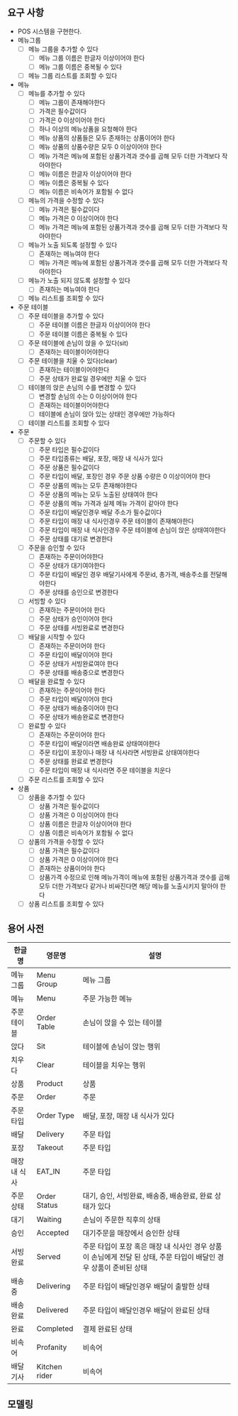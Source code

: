 ## 요구 사항

- POS 시스템을 구현한다.
- 메뉴그룹
    - [ ] 메뉴 그룹을 추가할 수 있다
        - [ ] 메뉴 그룹 이름은 한글자 이상이어야 한다
        - [ ] 메뉴 그룹 이름은 중복될 수 있다
    - [ ] 메뉴 그룹 리스트를 조회할 수 있다

- 메뉴
    - [ ] 메뉴를 추가할 수 있다
        - [ ] 메뉴 그룹이 존재해야한다
        - [ ] 가격은 필수값이다
        - [ ] 가격은 0 이상이어야 한다
        - [ ] 하나 이상의 메뉴상품을 요청해야 한다
        - [ ] 메뉴 상품의 상품들은 모두 존재하는 상품이어야 한다
        - [ ] 메뉴 상품의 상품수량은 모두 0 이상이어야 한다
        - [ ] 메뉴 가격은 메뉴에 포함된 상품가격과 갯수를 곱해 모두 더한 가격보다 작아야한다
        - [ ] 메뉴 이름은 한글자 이상이어야 한다
        - [ ] 메뉴 이름은 중복될 수 있다
        - [ ] 메뉴 이름은 비속어가 포함될 수 없다

    - [ ] 메뉴의 가격을 수정할 수 있다
        - [ ] 메뉴 가격은 필수값이다 
        - [ ] 메뉴 가격은 0 이상이어야 한다
        - [ ] 메뉴 가격은 메뉴에 포함된 상품가격과 갯수를 곱해 모두 더한 가격보다 작아야한다

    - [ ] 메뉴가 노출 되도록 설정할 수 있다
        - [ ] 존재하는 메뉴여야 한다
        - [ ] 메뉴 가격은 메뉴에 포함된 상품가격과 갯수를 곱해 모두 더한 가격보다 작아야한다

    - [ ] 메뉴가 노출 되지 않도록 설정할 수 있다
        - [ ] 존재하는 메뉴여야 한다

    - [ ] 메뉴 리스트를 조회할 수 있다

- 주문 테이블
    - [ ] 주문 테이블을 추가할 수 있다
        - [ ] 주문 테이블 이름은 한글자 이상이어야 한다
        - [ ] 주문 테이블 이름은 중복될 수 있다

    - [ ] 주문 테이블에 손님이 앉을 수 있다(sit)
        - [ ] 존재하는 테이블이어야한다

    - [ ] 주문 테이블을 치울 수 있다(clear)
        - [ ] 존재하는 테이블이어야한다
        - [ ] 주문 상태가 완료일 경우에만 치울 수 있다

    - [ ] 테이블의 앉은 손님의 수를 변경할 수 있다
        - [ ] 변경할 손님의 수는 0 이상이어야 한다
        - [ ] 존재하는 테이블이어야한다
        - [ ] 테이블에 손님이 앉아 있는 상태인 경우에만 가능하다

    - [ ] 테이블 리스트를 조회할 수 있다

- 주문
    - [ ] 주문할 수 있다
        - [ ] 주문 타입은 필수값이다
        - [ ] 주문 타입종류는 배달, 포장, 매장 내 식사가 있다
        - [ ] 주문 상품은 필수값이다
        - [ ] 주문 타입이 배달, 포장인 경우 주문 상품 수량은 0 이상이어야 한다
        - [ ] 주문 상품의 메뉴는 모두 존재해야한다
        - [ ] 주문 상품의 메뉴는 모두 노출된 상태여야 한다
        - [ ] 주문 상품의 메뉴 가격과 실제 메뉴 가격이 같아야 한다
        - [ ] 주문 타입이 배달인경우 배달 주소가 필수값이다
        - [ ] 주문 타입이 매장 내 식사인경우 주문 테이블이 존재해야한다
        - [ ] 주문 타입이 매장 내 식사인경우 주문 테이블에 손님이 앉은 상태여야한다
        - [ ] 주문 상태를 대기로 변경한다
    
    - [ ] 주문을 승인할 수 있다
        - [ ] 존재하는 주문이어야한다
        - [ ] 주문 상태가 대기여야한다
        - [ ] 주문 타입이 배달인 경우 배달기사에게 주문id, 총가격, 배송주소를 전달해야한다
        - [ ] 주문 상태를 승인으로 변경한다
    
    - [ ] 서빙할 수 있다
        - [ ] 존재하는 주문이어야 한다
        - [ ] 주문 상태가 승인이어야 한다
        - [ ] 주문 상태를 서빙완료로 변경한다
    
    - [ ] 배달을 시작할 수 있다
        - [ ] 존재하는 주문이어야 한다
        - [ ] 주문 타입이 배달이어야 한다
        - [ ] 주문 상태가 서빙완료여야 한다
        - [ ] 주문 상태를 배송중으로 변경한다
    
    - [ ] 배달을 완료할 수 있다
        - [ ] 존재하는 주문이어야 한다
        - [ ] 주문 타입이 배달이어야 한다
        - [ ] 주문 상태가 배송중이어야 한다
        - [ ] 주문 상태가 배송완료로 변경한다
    
    - [ ] 완료할 수 있다
        - [ ] 존재하는 주문이어야 한다
        - [ ] 주문 타입이 배달이라면 배송완료 상태여야한다
        - [ ] 주문 타입이 포장이나 매장 내 식사라면 서빙완료 상태여야한다
        - [ ] 주문 상태를 완료로 변경한다
        - [ ] 주문 타입이 매장 내 식사라면 주문 테이블을 치운다
    
    - [ ] 주문 리스트를 조회할 수 있다
    
- 상품
    - [ ] 상품을 추가할 수 있다
        - [ ] 상품 가격은 필수값이다
        - [ ] 상품 가격은 0 이상이어야 한다
        - [ ] 상품 이름은 한글자 이상이어야 한다
        - [ ] 상품 이름은 비속어가 포함될 수 없다

    - [ ] 상품의 가격을 수정할 수 있다
        - [ ] 상품 가격은 필수값이다
        - [ ] 상품 가격은 0 이상이어야 한다
        - [ ] 존재하는 상품이어야 한다
        - [ ] 상품가격 수정으로 인해 메뉴가격이 메뉴에 포함된 상품가격과 갯수를 곱해 모두 더한 가격보다 같거나 비싸진다면 해당 메뉴를 노출시키지 말아야 한다

    - [ ] 상품 리스트를 조회할 수 있다

## 용어 사전

| 한글명 | 영문명 | 설명 |
| --- | --- | --- |
| 메뉴 그룹 | Menu Group | 메뉴 그룹 |
| 메뉴 | Menu | 주문 가능한 메뉴 |
| 주문 테이블 | Order Table | 손님이 앉을 수 있는 테이블 |
| 앉다 | Sit | 테이블에 손님이 앉는 행위 |
| 치우다 | Clear | 테이블을 치우는 행위 |
| 상품 | Product | 상품 |
| 주문 | Order | 주문 |
| 주문 타입 | Order Type | 배달, 포장, 매장 내 식사가 있다 |
| 배달 | Delivery | 주문 타입 |
| 포장 | Takeout | 주문 타입 |
| 매장 내 식사 | EAT_IN | 주문 타입 |
| 주문 상태 | Order Status | 대기, 승인, 서빙완료, 배송중, 배송완료, 완료 상태가 있다 |
| 대기 | Waiting | 손님이 주문한 직후의 상태 |
| 승인 | Accepted | 대기주문을 매장에서 승인한 상태 |
| 서빙완료 | Served | 주문 타입이 포장 혹은 매장 내 식사인 경우 상품이 손님에게 전달 된 상태, 주문 타입이 배달인 경우 상품이 준비된 상태 |
| 배송중 | Delivering | 주문 타입이 배달인경우 배달이 출발한 상태 |
| 배송완료 | Delivered | 주문 타입이 배달인경우 배달이 완료된 상태 |
| 완료 | Completed | 결제 완료된 상태 |
| 비속어 | Profanity | 비속어 |
| 배달기사 | Kitchen rider | 비속어 |

## 모델링